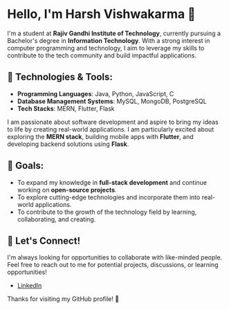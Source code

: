 # Hello, I'm  **Harsh Vishwakarma** 👋

I'm a student at **Rajiv Gandhi Institute of Technology**, currently pursuing a Bachelor's degree in **Information Technology**. With a strong interest in computer programming and technology, I aim to leverage my skills to contribute to the tech community and build impactful applications.

## 🔧 Technologies & Tools:
- **Programming Languages**: Java, Python, JavaScript, C
- **Database Management Systems**: MySQL, MongoDB, PostgreSQL
- **Tech Stacks**: MERN, Flutter, Flask

I am passionate about software development and aspire to bring my ideas to life by creating real-world applications. I am particularly excited about exploring the **MERN stack**, building mobile apps with **Flutter**, and developing backend solutions using **Flask**.

## 🚀 Goals:
- To expand my knowledge in **full-stack development** and continue working on **open-source projects**.
- To explore cutting-edge technologies and incorporate them into real-world applications.
- To contribute to the growth of the technology field by learning, collaborating, and creating.

## 📢 Let's Connect!
I'm always looking for opportunities to collaborate with like-minded people. Feel free to reach out to me for potential projects, discussions, or learning opportunities!

- [LinkedIn](www.linkedin.com/in/harsh-vishwakarma-✍️-236950243)

Thanks for visiting my GitHub profile! 🚀



